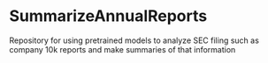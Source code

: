 # SummarizeAnnualReports
Repository for using pretrained models to analyze SEC filing such as company 10k reports and make summaries of that information
